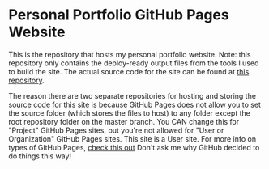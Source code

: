 # Personal Portfolio GitHub Pages Website

This is the repository that hosts my personal portfolio website. Note: this repository only contains the deploy-ready output files
from the tools I used to build the site. The actual source code for the site can be found at 
[this repository](https://github.com/TrevRawr/Personal-Portfolio-Website).

The reason there are two separate repositories for hosting and storing the source code for this site is because GitHub Pages does not allow
you to set the source folder (which stores the files to host) to any folder except the root repository folder on the master branch. You
CAN change this for "Project" GitHub Pages sites, but you're not allowed for "User or Organization" GitHub Pages sites. This site is a 
User site. For more info on types of GitHub Pages, [check this out](https://help.github.com/articles/user-organization-and-project-pages/)
Don't ask me why GitHub decided to do things this way! 
